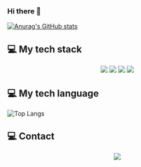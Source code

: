 ### Hi there 👋

<!--
**WOONBE/Woonbe** is a ✨ _special_ ✨ repository because its `README.md` (this file) appears on your GitHub profile.

Here are some ideas to get you started:

- 🔭 I’m currently working on ...
- 🌱 I’m currently learning ...
- 👯 I’m looking to collaborate on ...
- 🤔 I’m looking for help with ...
- 💬 Ask me about ...
- 📫 How to reach me: ...
- 😄 Pronouns: ...
- ⚡ Fun fact: ...
-->

[![Anurag's GitHub stats](https://github-readme-stats.vercel.app/api?username=Woonbe)](https://github.com/anuraghazra/github-readme-stats)

<h2> 💻 My tech stack </h2>
<p align="center"> <img src="https://img.shields.io/badge/JAVA-007396?style=flat-square&logo=JAVA&logoColor=white"/></a> <img src="https://img.shields.io/badge/Spring-6DB33F?style=flat-square&logo=Spring&logoColor=white"/></a> <img src="https://img.shields.io/badge/SpringBoot-6DB33F?style=flat-square&logo=SpringBoot&logoColor=white"/></a>
<img src="https://img.shields.io/badge/Python-3776AB?style=flat-square&logo=Python&logoColor=white"/></a></p>


<h2> 💻 My tech language </h2>

![Top Langs](https://github-readme-stats.vercel.app/api/top-langs/?username=WOONBE&layout=compact&theme=dracula)


<h2> 💻 Contact </h2>
<p align="center"><a href="mailto:kepull2918@gmail.com"><img src="https://img.shields.io/badge/Gmail-D0A9F5?style=flat-square&logo=Gmail&logoColor=white&link=mailto:kepull2918@gmail.com"/></a></p>
